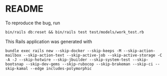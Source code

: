 # README

To reproduce the bug, run
```
bin/rails db:reset && bin/rails test test/models/work_test.rb
```

This Rails application was generated with
```
bundle exec rails new --skip-docker --skip-keeps -M --skip-action-mailbox --skip-action-text --skip-active-job --skip-active-storage -C -A -J --skip-hotwire --skip-jbuilder --skip-system-test --skip-bootsnap --skip-dev-gems --skip-rubocop --skip-brakeman --skip-ci --skip-kamal --edge includes-polymorphic
```
